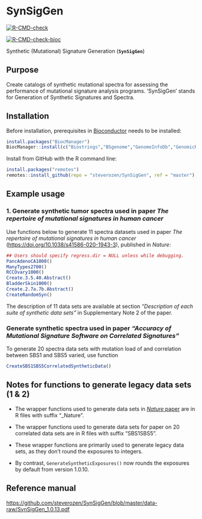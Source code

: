 
<!-- README.md is generated from README.Rmd. Please edit that file -->

# SynSigGen

<!-- badges: start -->

[![R-CMD-check](https://github.com/steverozen/SynSigGen/workflows/R-CMD-check/badge.svg?branch=master)](https://github.com/steverozen/SynSigGen/actions?query=workflow%3AR-CMD-check+branch%3Amaster)

[![R-CMD-check-bioc](https://github.com/steverozen/SynSigGen/workflows/R-CMD-check-bioc/badge.svg?branch=master)](https://github.com/steverozen/SynSigGen/actions?query=workflow%3AR-CMD-check-bioc+branch%3Amaster)

<!-- badges: end -->

Synthetic (Mutational) Signature Generation (**`SynSigGen`**)

## Purpose

Create catalogs of synthetic mutational spectra for assessing the
performance of mutational signature analysis programs. ‘SynSigGen’
stands for Generation of Synthetic Signatures and Spectra.

## Installation

Before installation, prerequisites in
[Bioconductor](https://www.bioconductor.org/) needs to be installed:

``` r
install.packages("BiocManager")
BiocManager::install(c("Biostrings","BSgenome","GenomeInfoDb","GenomicRanges"))
```

Install from GitHub with the R command line:

``` r
install.packages("remotes")
remotes::install_github(repo = "steverozen/SynSigGen", ref = "master")
```

## Example usage

### 1. Generate synthetic tumor spectra used in paper *The repertoire of mutational signatures in human cancer*

Use functions below to generate 11 spectra datasets used in paper *The
repertoire of mutational signatures in human cancer*
(<https://doi.org/10.1038/s41586-020-1943-3>), published in *Nature*:

``` r
## Users should specify regress.dir = NULL unless while debugging.
PancAdenoCA1000()
ManyTypes2700()
RCCOvary1000()
Create.3.5.40.Abstract()
BladderSkin1000()
Create.2.7a.7b.Abstract()
CreateRandomSyn()
```

The description of 11 data sets are available at section *“Description
of each suite of synthetic data sets”* in Supplementary Note 2 of the
paper.

### Generate synthetic spectra used in paper *“Accuracy of Mutational Signature Software on Correlated Signatures”*

To generate 20 spectra data sets with mutation load of and correlation
between SBS1 and SBS5 varied, use function

``` r
CreateSBS1SBS5CorrelatedSyntheticData()
```

## Notes for functions to generate legacy data sets (1 & 2)

-   The wrapper functions used to generate data sets in [*Nature*
    paper](https://doi.org/10.1038/s41586-020-1943-3) are in R files
    with suffix “\_Nature”.

-   The wrapper functions used to generate data sets for paper on 20
    correlated data sets are in R files with suffix “SBS1SBS5”.

-   These wrapper functions are primarily used to generate legacy data
    sets, as they don’t round the exposures to integers.

-   By contrast, `GenerateSyntheticExposures()` now rounds the exposures
    by default from version 1.0.10.

## Reference manual

<https://github.com/steverozen/SynSigGen/blob/master/data-raw/SynSigGen_1.0.13.pdf>
